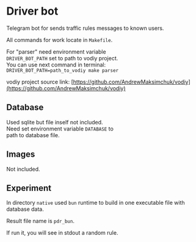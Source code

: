 # Driver bot

Telegram bot for sends traffic rules messages to 
known users.

All commands for work locate in `Makefile`.

For "parser" need environment variable  
`DRIVER_BOT_PATH` set to path to vodiy project.  
You can use next command in terminal:  
`DRIVER_BOT_PATH=path_to_vodiy make parser`

vodiy project source link: [https://github.com/AndrewMaksimchuk/vodiy](https://github.com/AndrewMaksimchuk/vodiy)

## Database

Used sqlite but file inself not included.  
Need set environment variable `DATABASE` to  
path to database file.

## Images

Not included.

## Experiment

In directory `native` used `bun` runtime to build 
in one executable file with database data.

Result file name is `pdr_bun`.

If run it, you will see in stdout a random rule.

